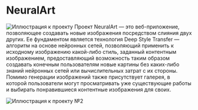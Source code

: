 # NeuralArt

![Иллюстрация к проекту](http://www.imageup.ru/img94/3307407/mainpic.jpg)
Проект NeuralArt — это веб-приложение, позволяющее создавать новые изображения посредством слияния двух других. Ее фундаментом является технология Deep Style Transfer — алгоритм на основе нейронных сетей,  позволяющий применить к исходному изображению какой-либо стиль, заданный контентным изображением, предоставляющий возможность таким образом создавать конечным пользователям новые картины без каких-либо знаний нейронных сетей или вычислительных затрат с их стороны. Помимо генерации изображений также присутствует галерея, в которой пользователи могут просматривать уже существующие работы и выбирать понравившиеся контентные изображения для своих.
 
![Иллюстрация к проекту №2](http://www.imageup.ru/img94/3307409/pic1.jpg)
